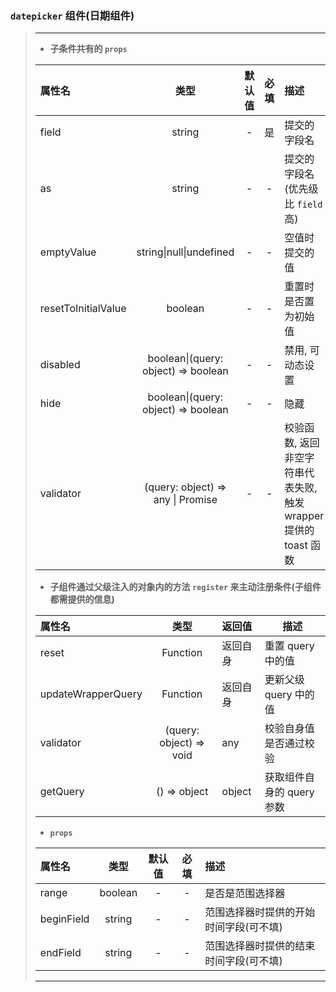 ### `datepicker` 组件(日期组件)

> ---
>
> -   **子条件共有的 `props`**
>
> | 属性名              |                  类型                  | 默认值 | 必填 | 描述                                                             |
> | :------------------ | :------------------------------------: | :----: | :--: | :--------------------------------------------------------------- |
> | field               |                 string                 |   -    |  是  | 提交的字段名                                                     |
> | as                  |                 string                 |   -    |  -   | 提交的字段名(优先级比 `field` 高)                                |
> | emptyValue          |        string\|null\|undefined         |   -    |  -   | 空值时提交的值                                                   |
> | resetToInitialValue |                boolean                 |   -    |  -   | 重置时是否置为初始值                                             |
> | disabled            |  boolean\|(query: object) => boolean   |   -    |  -   | 禁用, 可动态设置                                                 |
> | hide                |  boolean\|(query: object) => boolean   |   -    |  -   | 隐藏                                                             |
> | validator           | (query: object) => any \| Promise<any> |   -    |  -   | 校验函数, 返回非空字符串代表失败, 触发 wrapper 提供的 toast 函数 |
>
> -   **子组件通过父级注入的对象内的方法 `register` 来主动注册条件(子组件都需提供的信息)**
>
> | 属性名             |          类型           | 返回值   | 描述                      |
> | :----------------- | :---------------------: | :------- | ------------------------- |
> | reset              |        Function         | 返回自身 | 重置 query 中的值         |
> | updateWrapperQuery |        Function         | 返回自身 | 更新父级 query 中的值     |
> | validator          | (query: object) => void | any      | 校验自身值是否通过校验    |
> | getQuery           |      () => object       | object   | 获取组件自身的 query 参数 |
>
> -   **`props`**
>
> | 属性名     |  类型   | 默认值 | 必填 | 描述                                   |
> | :--------- | :-----: | :----: | :--: | :------------------------------------- |
> | range      | boolean |   -    |  -   | 是否是范围选择器                       |
> | beginField | string  |   -    |  -   | 范围选择器时提供的开始时间字段(可不填) |
> | endField   | string  |   -    |  -   | 范围选择器时提供的结束时间字段(可不填) |
>
> ---
